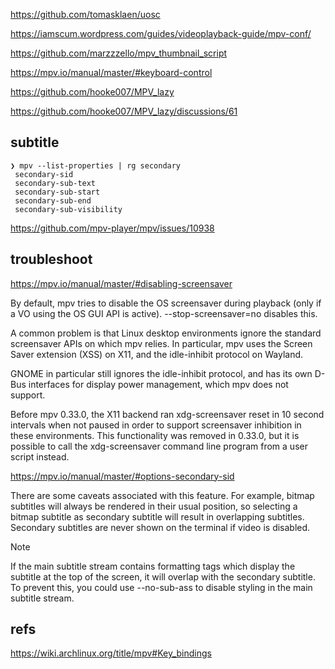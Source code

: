 
https://github.com/tomasklaen/uosc

https://iamscum.wordpress.com/guides/videoplayback-guide/mpv-conf/

https://github.com/marzzzello/mpv_thumbnail_script

https://mpv.io/manual/master/#keyboard-control

https://github.com/hooke007/MPV_lazy

https://github.com/hooke007/MPV_lazy/discussions/61

## subtitle

```shell
❯ mpv --list-properties | rg secondary
 secondary-sid
 secondary-sub-text
 secondary-sub-start
 secondary-sub-end
 secondary-sub-visibility
```

https://github.com/mpv-player/mpv/issues/10938

## troubleshoot

https://mpv.io/manual/master/#disabling-screensaver

By default, mpv tries to disable the OS screensaver during playback (only if a VO using the OS GUI API is active). --stop-screensaver=no disables this.

A common problem is that Linux desktop environments ignore the standard screensaver APIs on which mpv relies. In particular, mpv uses the Screen Saver extension (XSS) on X11, and the idle-inhibit protocol on Wayland.

GNOME in particular still ignores the idle-inhibit protocol, and has its own D-Bus interfaces for display power management, which mpv does not support.

Before mpv 0.33.0, the X11 backend ran xdg-screensaver reset in 10 second intervals when not paused in order to support screensaver inhibition in these environments. This functionality was removed in 0.33.0, but it is possible to call the xdg-screensaver command line program from a user script instead.


https://mpv.io/manual/master/#options-secondary-sid

There are some caveats associated with this feature.
For example, bitmap subtitles will always be rendered in their usual position,
so selecting a bitmap subtitle as secondary subtitle will result in overlapping subtitles.
Secondary subtitles are never shown on the terminal if video is disabled.


Note

If the main subtitle stream contains formatting tags which display the subtitle at the top of the screen, it will overlap with the secondary subtitle.
To prevent this, you could use --no-sub-ass to disable styling in the main subtitle stream.

## refs

https://wiki.archlinux.org/title/mpv#Key_bindings

